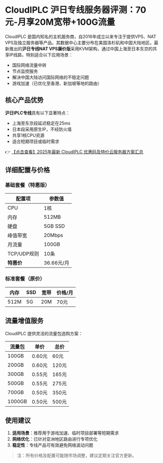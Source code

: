# CloudIPLC 沪日专线服务器评测：70元-月享20M宽带+100G流量

CloudIPLC 是国内知名的主机服务商，自2016年成立以来专注于提供VPS、NAT VPS及独立服务器等产品。其数据中心主要分布在美国洛杉矶和中国大陆地区。最新推出的**沪日专线NAT VPS廉价版**采用KVM架构，通过中国上海至日本东京的共享IP线路，特别适合以下应用场景：

- 国际网络流量中转
- 节点监控服务
- 解决中国大陆访问国际网络的不稳定问题
- 游戏加速（已优化至香港、新加坡等地的路由）

## 核心产品优势

**沪日IPLC专线**具有以下显著特点：
- 上海至东京段延迟稳定在25ms
- 日本段采用原生IP，不经防火墙
- 共享1核CPU资源
- 适合短期项目或临时需求

👉 [【点击查看】2025年最新 CloudIPLC 优惠码及特价云服务器方案汇总](https://bit.ly/cloudiplc)

## 详细配置与价格

### 基础套餐（特惠版）
| 配置项       | 参数值       |
|--------------|-------------|
| CPU          | 1核         |
| 内存         | 512MB       |
| 硬盘         | 5GB SSD     |
| 峰值带宽     | 20Mbps      |
| 月流量       | 100GB       |
| TCP/UDP规则  | 10条        |
| **特惠价**   | 36.66元/月  |

### 标准套餐（原价）
| 内存 | SSD | 宽带 | 价格/月 |
|------|-----|------|--------|
| 512M | 5G  | 20M  | 70元   |

## 流量增值服务
CloudIPLC 提供灵活的流量包选购方案：

| 流量包   | 单价   | 总价   |
|---------|--------|--------|
| 100GB   | 0.60元 | 60元   |
| 200GB   | 0.60元 | 120元  |
| 300GB   | 0.55元 | 165元  |
| 500GB   | 0.55元 | 275元  |
| 700GB   | 0.50元 | 350元  |
| 1000GB  | 0.50元 | 500元  |

## 使用建议
1. **适用场景**：推荐用于游戏加速、临时项目部署等短期需求
2. **网络优化**：已针对亚洲地区路由进行专项优化
3. **稳定性**：专线产品可有效避免网络波动问题

> 注：所有价格及配置可能随市场调整，建议定期关注官方更新。
